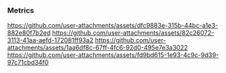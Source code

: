 ### Metrics

https://github.com/user-attachments/assets/dfc9883e-315b-44bc-a1e3-882e80f7b2ed
https://github.com/user-attachments/assets/82c26072-3113-41aa-aefd-172081ff93a2
https://github.com/user-attachments/assets/1aa6df8c-67ff-4fc6-92d0-495e7e3a3022
https://github.com/user-attachments/assets/fd9bd615-1e93-4c9c-9d39-97c71cbd34f0
